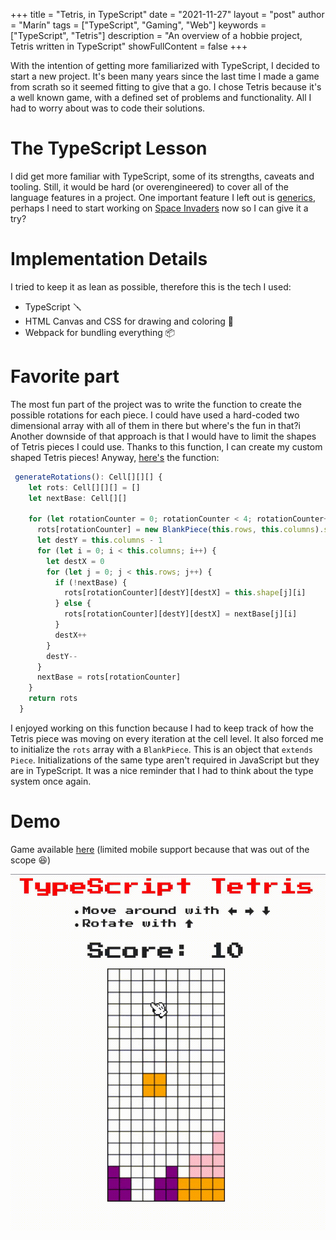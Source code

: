 +++
title = "Tetris, in TypeScript"
date = "2021-11-27"
layout = "post"
author = "Marín"
tags = ["TypeScript", "Gaming", "Web"]
keywords = ["TypeScript", "Tetris"]
description = "An overview of a hobbie project, Tetris written in TypeScript"
showFullContent = false
+++

With the intention of getting more familiarized with TypeScript, I decided to start a new project.
It's been many years since the last time I made a game from scrath so it seemed fitting to give that a go.
I chose Tetris because it's a well known game, with a defined set of problems and functionality. All I had to worry about was to code their solutions.

# The TypeScript Lesson

I did get more familiar with TypeScript, some of its strengths, caveats and tooling. Still, it would be hard (or overengineered) to cover all of the language features in a project. One important feature I left out is [generics](https://www.typescriptlang.org/docs/handbook/2/generics.html), perhaps I need to start working on [Space Invaders](https://en.wikipedia.org/wiki/Space_Invaders) now so I can give it a try?

# Implementation Details

I tried to keep it as lean as possible, therefore this is the tech I used:

- TypeScript 🪛
- HTML Canvas and CSS for drawing and coloring 🎨
- Webpack for bundling everything 📦

# Favorite part

The most fun part of the project was to write the function to create the possible rotations for each piece. I could have used a hard-coded two dimensional array with all of them in there but where's the fun in that?i Another downside of that approach is that I would have to limit the shapes of Tetris pieces I could use. Thanks to this function, I can create my custom shaped Tetris pieces! Anyway, [here's](https://github.com/marinhero/tsetris/blob/master/src/index.ts#L138) the function:

```typescript
 generateRotations(): Cell[][][] {
    let rots: Cell[][][] = []
    let nextBase: Cell[][]

    for (let rotationCounter = 0; rotationCounter < 4; rotationCounter++) {
      rots[rotationCounter] = new BlankPiece(this.rows, this.columns).shape
      let destY = this.columns - 1
      for (let i = 0; i < this.columns; i++) {
        let destX = 0
        for (let j = 0; j < this.rows; j++) {
          if (!nextBase) {
            rots[rotationCounter][destY][destX] = this.shape[j][i]
          } else {
            rots[rotationCounter][destY][destX] = nextBase[j][i]
          }
          destX++
        }
        destY--
      }
      nextBase = rots[rotationCounter]
    }
    return rots
  }
```

I enjoyed working on this function because I had to keep track of how the Tetris piece was moving on every iteration at the cell level. It also forced me to initialize the `rots` array with a `BlankPiece`. This is an object that `extends Piece`. Initializations of the same type aren't required in JavaScript but they are in TypeScript. It was a nice reminder that I had to think about the type system once again.

# Demo

Game available [here](https://marinhero.com/tsetris/) (limited mobile support because that was out of the scope 😆)

![Tetris](https://github.com/marinhero/tsetris/raw/master/dist/demo.gif)